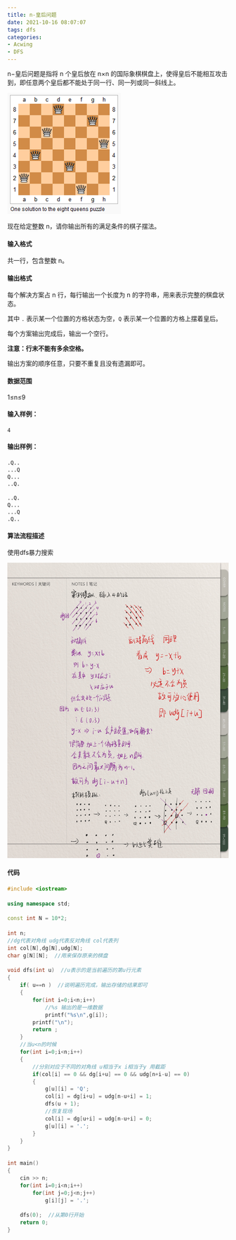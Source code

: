 ```yaml
---
title: n-皇后问题
date: 2021-10-16 08:07:07
tags: dfs
categories: 
- Acwing
- DFS
---
```


n−皇后问题是指将 n 个皇后放在 n×n 的国际象棋棋盘上，使得皇后不能相互攻击到，即任意两个皇后都不能处于同一行、同一列或同一斜线上。

![1_597ec77c49-8-queens.png](./n-皇后问题/n-queue.png)

现在给定整数 n，请你输出所有的满足条件的棋子摆法。

<!--more-->

#### 输入格式

共一行，包含整数 n。

#### 输出格式

每个解决方案占 n 行，每行输出一个长度为 n 的字符串，用来表示完整的棋盘状态。

其中 `.` 表示某一个位置的方格状态为空，`Q` 表示某一个位置的方格上摆着皇后。

每个方案输出完成后，输出一个空行。

**注意：行末不能有多余空格。**

输出方案的顺序任意，只要不重复且没有遗漏即可。

#### 数据范围

1≤n≤9

#### 输入样例：

```
4
```

#### 输出样例：

```
.Q..
...Q
Q...
..Q.

..Q.
Q...
...Q
.Q..
```

#### 算法流程描述

使用dfs暴力搜索

![n](./n-皇后问题/n.png)

#### 代码

```c++
#include <iostream>

using namespace std;

const int N = 10*2;

int n;
//dg代表对角线 udg代表反对角线 col代表列
int col[N],dg[N],udg[N];
char g[N][N];  //用来保存原来的棋盘

void dfs(int u)  //u表示的是当前遍历的第u行元素
{
    if( u==n )  //说明遍历完成，输出存储的结果即可
    {
        for(int i=0;i<n;i++)
            //%s 输出的是一维数据
            printf("%s\n",g[i]); 
        printf("\n");
        return ;
    }
    //当u<n的时候
    for(int i=0;i<n;i++)
    {
        //分别对应于不同的对角线 u相当于x i相当于y 用截距
        if(col[i] == 0 && dg[i+u] == 0 && udg[n+i-u] == 0)
        {
            g[u][i] = 'Q';
            col[i] = dg[i+u] = udg[n-u+i] = 1;
            dfs(u + 1);
            //恢复现场
            col[i] = dg[u+i] = udg[n-u+i] = 0;
            g[u][i] = '.';
        }
    }
}

int main()
{
    cin >> n;
    for(int i=0;i<n;i++)
        for(int j=0;j<n;j++)
            g[i][j] = '.';
    
    dfs(0);  //从第0行开始
    return 0;
}
```



